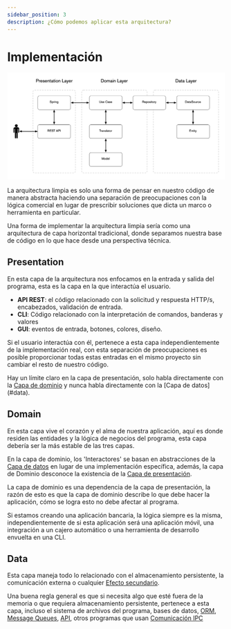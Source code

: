 ```yaml
---
sidebar_position: 3
description: ¿Cómo podemos aplicar esta arquitectura?
---
```


# Implementación

![Implementación de Clean Architecture](./images/clean-architecture-diagram.png)

La arquitectura limpia es solo una forma de pensar en nuestro código de manera abstracta haciendo una separación de preocupaciones con la lógica comercial en lugar de prescribir soluciones que dicta un marco o herramienta en particular.

Una forma de implementar la arquitectura limpia sería como una arquitectura de capa horizontal tradicional, donde separamos nuestra base de código en lo que hace desde una perspectiva técnica.

## Presentation

En esta capa de la arquitectura nos enfocamos en la entrada y salida del programa, esta es la capa en la que interactúa el usuario.

- **API REST**: el código relacionado con la solicitud y respuesta HTTP/s, encabezados, validación de entrada.
- **CLI**: Código relacionado con la interpretación de comandos, banderas y valores
- **GUI**: eventos de entrada, botones, colores, diseño.

Si el usuario interactúa con él, pertenece a esta capa independientemente de la implementación real, con esta separación de preocupaciones es posible proporcionar todas estas entradas en el mismo proyecto sin cambiar el resto de nuestro código.

Hay un límite claro en la capa de presentación, solo habla directamente con la [Capa de dominio](#domain) y nunca habla directamente con la [Capa de datos] (#data).

## Domain

En esta capa vive el corazón y el alma de nuestra aplicación, aquí es donde residen las entidades y la lógica de negocios del programa, esta capa debería ser la más estable de las tres capas.

En la capa de dominio, los 'Interactores' se basan en abstracciones de la [Capa de datos](#data) en lugar de una implementación específica, además, la capa de Dominio desconoce la existencia de la [Capa de presentación](#presentation).

La capa de dominio es una dependencia de la capa de presentación, la razón de esto es que la capa de dominio describe lo que debe hacer la aplicación, cómo se logra esto no debe afectar al programa.

Si estamos creando una aplicación bancaria, la lógica siempre es la misma, independientemente de si esta aplicación será una aplicación móvil, una integración a un cajero automático o una herramienta de desarrollo envuelta en una CLI.

## Data

Esta capa maneja todo lo relacionado con el almacenamiento persistente, la comunicación externa o cualquier [Efecto secundario](https://en.wikipedia.org/wiki/Side_effect_(computer_science)).

Una buena regla general es que si necesita algo que esté fuera de la memoria o que requiera almacenamiento persistente, pertenece a esta capa, incluso el sistema de archivos del programa, bases de datos, [ORM](https://www.freecodecamp.org/news/qué-es-un-orm-el-significado-de-objeto-relacional-mapping-database-tools/), [Message Queues](https://aws.amazon.com/message-queue/), [API](https://backendless.com/what-is-api-as-a-service/), otros programas que usan [Comunicación IPC](https://www.geeksforgeeks.org/inter-process-communication-ipc/ )

